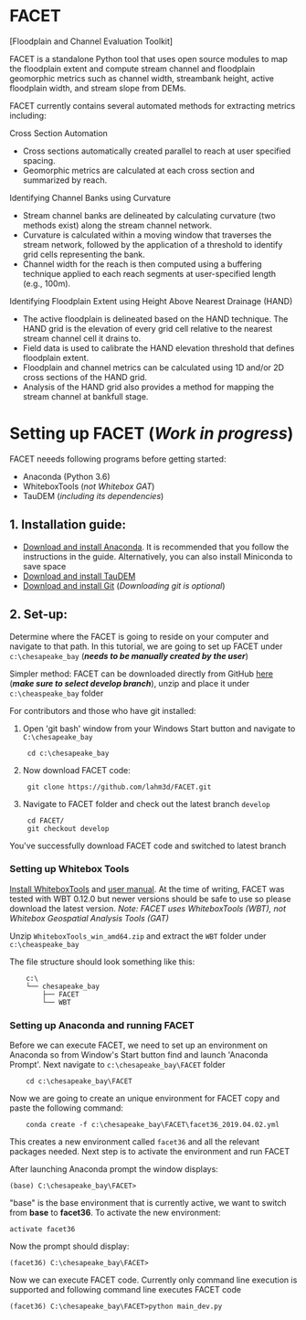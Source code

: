 # FACET
[Floodplain and Channel Evaluation Toolkit]

FACET is a standalone Python tool that uses open source modules to map the floodplain extent and compute stream channel and floodplain geomorphic metrics such as channel width, streambank height, active floodplain width, and stream slope from DEMs. 

FACET currently contains several automated methods for extracting metrics including:

Cross Section Automation
- Cross sections automatically created parallel to reach at user specified spacing.
- Geomorphic metrics are calculated at each cross section and summarized by reach.

Identifying Channel Banks using Curvature
- Stream channel banks are delineated by calculating curvature (two methods exist) along the stream channel network.
- Curvature is calculated within a moving window that traverses the stream network, followed by the application of a threshold to identify grid cells representing the bank.
- Channel width for the reach is then computed using a buffering technique applied to each reach segments at user-specified length (e.g., 100m).

Identifying Floodplain Extent using Height Above Nearest Drainage (HAND)
- The active floodplain is delineated based on the HAND technique. The HAND grid is the elevation of every grid cell relative to the nearest stream channel cell it drains to. 
- Field data is used to calibrate the HAND elevation threshold that defines floodplain extent.
- Floodplain and channel metrics can be calculated using 1D and/or 2D cross sections of the HAND grid.
- Analysis of the HAND grid also provides a method for mapping the stream channel at bankfull stage.


# Setting up FACET (***Work in progress***)

FACET neeeds following programs before getting started:
 
 * Anaconda (Python 3.6)
 * WhiteboxTools (*not Whitebox GAT*)
 * TauDEM  (*including its dependencies*)

## 1. Installation guide:
 * [Download and install Anaconda](https://docs.anaconda.com/anaconda/install/). It is recommended that you follow the instructions in the guide. Alternatively, you can also install Miniconda to save space
 * [Download and install TauDEM](http://hydrology.usu.edu/taudem/taudem5/downloads.html)
 * [Download and install Git](https://gitforwindows.org/) (*Downloading git is optional*) 

## 2. Set-up:

Determine where the FACET is going to reside on your computer and navigate to that path. In this tutorial, we are going to set up FACET
under `c:\chesapeake_bay` (***needs to be manually created by the user***)

Simpler method: FACET can be downloaded directly from GitHub [here](https://github.com/lahm3d/FACET/archive/develop.zip) (***make sure to select develop branch***), unzip and place it under `c:\cheaspeake_bay` folder


For contributors and those who have git installed:

1. Open 'git bash' window from your Windows Start button and navigate to `C:\chesapeake_bay` 
    
        cd c:\chesapeake_bay

2. Now download FACET code:
   
        git clone https://github.com/lahm3d/FACET.git

3. Navigate to FACET folder and check out the latest branch `develop`

        cd FACET/
        git checkout develop

You've successfully download FACET code and switched to latest branch

### Setting up Whitebox Tools

[Install WhiteboxTools](https://www.uoguelph.ca/~hydrogeo/WhiteboxTools/download.html) and [user manual](https://jblindsay.github.io/wbt_book/intro.html). At the time of writing, FACET was tested with WBT 0.12.0 but newer versions should be safe to use so please download the latest version. *Note: FACET uses WhiteboxTools (WBT), not Whitebox Geospatial Analysis Tools (GAT)* 

Unzip `WhiteboxTools_win_amd64.zip` and extract the `WBT` folder under `c:\cheaspeake_bay`

The file structure should look something like this:
       
        c:\
        └── chesapeake_bay
            ├── FACET
            └── WBT

### Setting up Anaconda and running FACET

Before we can execute FACET, we need to set up an environment on Anaconda so from Window's Start button find and launch 'Anaconda Prompt'. Next navigate to `c:\chesapeake_bay\FACET` folder

        cd c:\chesapeake_bay\FACET

Now we are going to create an unique environment for FACET copy and paste the following command:

        conda create -f c:\chesapeake_bay\FACET\facet36_2019.04.02.yml

This creates a new environment called `facet36` and all the relevant packages needed. Next step is to activate the environment and run FACET

After launching Anaconda prompt the window displays:

    (base) C:\chesapeake_bay\FACET>

"base" is the base environment that is currently active, we want to switch from **base** to **facet36**. To activate the new environment:

    activate facet36

Now the prompt should display: 

    (facet36) C:\chesapeake_bay\FACET>

Now we can execute FACET code. Currently only command line execution is supported and following command line executes FACET code

    (facet36) C:\chesapeake_bay\FACET>python main_dev.py